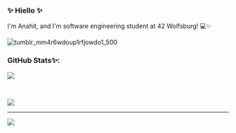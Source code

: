 ### ✨ Hiello ✨

I'm Anahit, and I'm software engineering student at 42 Wolfsburg! 💻✨

<!-- ![image](https://user-images.githubusercontent.com/89840461/158849118-ad3a3edd-4209-4f6b-851b-30d28007b94c.png) -->

![tumblr_mm4r6wdoup1rfjowdo1_500](https://github.com/ankasamanyan/ankasamanyan/assets/89840461/af374365-da0b-4f55-bb21-f370d60e49d4)

### GitHub Stats✨:

![](https://github-readme-stats.vercel.app/api?username=ankasamanyan&theme=material-palenight&hide_border=false&include_all_commits=true&count_private=true)

<br/> 

![](https://github-readme-streak-stats.herokuapp.com/?user=ankasamanyan&theme=material-palenight&hide_border=false)<br/>

<!--### GitHub Trophies 🏆:

![](https://github-profile-trophy.vercel.app/?username=ankasamanyan&theme=tokyonight&no-frame=true&no-bg=true&margin-w=4)-->

---
[![](https://visitcount.itsvg.in/api?id=ankasamanyan&icon=7&color=6)](https://visitcount.itsvg.in)
